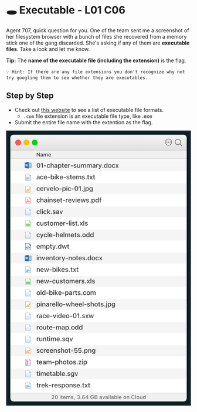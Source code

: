 # 🕳️ Executable - L01 C06

Agent 707, quick question for you. One of the team sent me a screenshot of her filesystem browser with a bunch of files she recovered from a memory stick one of the gang discarded. She's asking if any of them are **executable files**. Take a look and let me know.

**Tip:** The **name of the executable file (including the extension)** is the flag.

```
💡 Hint: If there are any file extensions you don't recognize why not try googling them to see whether they are executables.
```

## Step by Step

- Check out [this website](https://fileinfo.com/filetypes/executable) to see a list of executable file formats.
    - `.com` file extension is an executable file type, like .exe
- Submit the entire file name with the extention as the flag.

![image of all of the provided files the challenge gives you](/assets/executable1.png)
